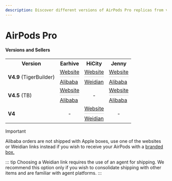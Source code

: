 ```yaml
---
description: Discover different versions of AirPods Pro replicas from various sellers. Find official stores and direct links to purchase AirPods Pro replicas.
---
```


# AirPods Pro

#### Versions and Sellers

<table>
  <tr>
    <th>Version</th>
    <th>Earhive</th>
    <th>HiCity</th>
    <th>Jenny</th>
  </tr>
  <tr>
    <td><strong>V4.9</strong> (TigerBuilder)</td>
    <td>
      <a href="https://earhive.com">Website</a>
      <hr style="margin: 5px 0; height: 1px; border: none; background-color: #ccc;">
      <a href="https://airreps.link/earhiveab">Alibaba</a>
    </td>
    <td>
      <a href="https://hicitypods.com">Website</a>
      <hr style="margin: 5px 0; height: 1px; border: none; background-color: #ccc;">
      <a href="https://airreps.link/hicityw">Weidian</a>
    </td>
    <td>
      <a href="https://jenny.airreps.info">Website</a>
      <hr style="margin: 5px 0; height: 1px; border: none; background-color: #ccc;">
      <a href="https://airreps.link/jennyab">Alibaba</a>
    </td>
  </tr>
  <tr>
    <td><strong>V4.5</strong> (TB)</td>
    <td>
      <a href="https://earhive.com">Website</a>
      <hr style="margin: 5px 0; height: 1px; border: none; background-color: #ccc;">
      <a href="https://airreps.link/earhiveab">Alibaba</a>
    </td>
     <td style="text-align: center;">-</td>
    <td>
      <a href="https://jenny.airreps.info">Website</a>
      <hr style="margin: 5px 0; height: 1px; border: none; background-color: #ccc;">
      <a href="https://airreps.link/jennyab">Alibaba</a>
    </td>
  </tr>
  <tr>
    <td><strong>V4</strong></td>
    <td style="text-align: center;">-</td>
    <td>
      <a href="https://hicitypods.com">Website</a>
      <hr style="margin: 5px 0; height: 1px; border: none; background-color: #ccc;">
      <a href="https://airreps.link/hicityw">Weidian</a>
    </td>
     <td style="text-align: center;">-</td>
  </tr>
</table>


> [!IMPORTANT]
> Alibaba orders are not shipped with Apple boxes, use one of the websites or Weidian links instead if you wish to receive your AirPods with a [branded box.](https://airpodsreplicas.com/introduction/packaging#apple-logo-box)

::: tip
Choosing a Weidian link requires the use of an agent for shipping. We recommend this option only if you wish to consolidate shipping with other items and are familiar with agent platforms.
:::

